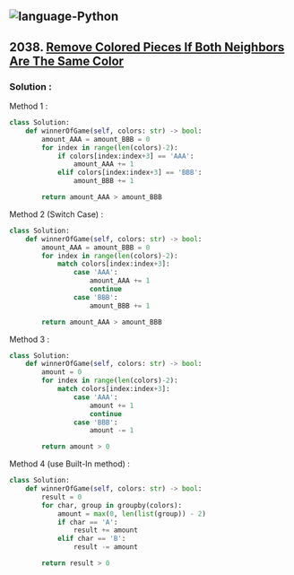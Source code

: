 ![language-Python](https://img.shields.io/badge/Python-ffd43b?style=for-the-badge&logo=PYTHON)
---

## 2038. [Remove Colored Pieces If Both Neighbors Are The Same Color](https://leetcode.com/problems/remove-colored-pieces-if-both-neighbors-are-the-same-color)

### Solution :

Method 1 :
```python
class Solution:
    def winnerOfGame(self, colors: str) -> bool:
        amount_AAA = amount_BBB = 0
        for index in range(len(colors)-2):
            if colors[index:index+3] == 'AAA':
                amount_AAA += 1
            elif colors[index:index+3] == 'BBB':
                amount_BBB += 1

        return amount_AAA > amount_BBB
```

Method 2 (Switch Case) :
```python
class Solution:
    def winnerOfGame(self, colors: str) -> bool:
        amount_AAA = amount_BBB = 0
        for index in range(len(colors)-2):
            match colors[index:index+3]:
                case 'AAA':
                    amount_AAA += 1
                    continue
                case 'BBB':
                    amount_BBB += 1

        return amount_AAA > amount_BBB
```

Method 3 :
```python
class Solution:
    def winnerOfGame(self, colors: str) -> bool:
        amount = 0
        for index in range(len(colors)-2):
            match colors[index:index+3]:
                case 'AAA':
                    amount += 1
                    continue
                case 'BBB':
                    amount -= 1

        return amount > 0
```

Method 4 (use Built-In method) :
```python
class Solution:
    def winnerOfGame(self, colors: str) -> bool:
        result = 0
        for char, group in groupby(colors):
            amount = max(0, len(list(group)) - 2)
            if char == 'A':
                result += amount
            elif char == 'B':
                result -= amount

        return result > 0
```
